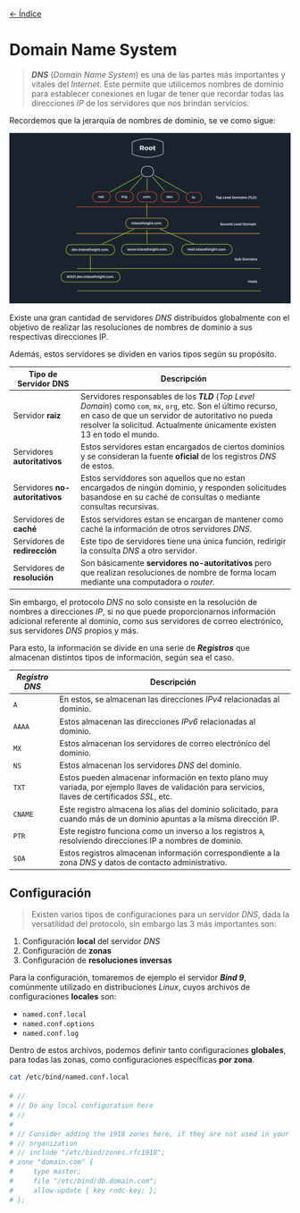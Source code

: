 [<- Índice](../../../Pentesting.md)
# Domain Name System

> ***DNS*** (*Domain Name System*) es una de las partes más importantes y vitales del *Internet*. Este permite que utilicemos nombres de dominio para establecer conexiones en lugar de tener que recordar todas las direcciones *IP* de los servidores que nos brindan servicios.

Recordemos que la jerarquía de nombres de dominio, se ve como sigue:

![dominios.png](imagenes/dominios.png)

Existe una gran cantidad de servidores *DNS* distribuidos globalmente con el objetivo de realizar las resoluciones de nombres de dominio a sus respectivas direcciones IP.

Además, estos servidores se dividen en varios tipos según su propósito.

| Tipo de Servidor DNS            | Descripción                                                                                                                                                                                                                                       |
| ------------------------------- | ------------------------------------------------------------------------------------------------------------------------------------------------------------------------------------------------------------------------------------------------- |
| Servidor **raíz**               | Servidores responsables de los ***TLD*** (*Top Level Domain*) como `com`, `mx`, `org`, etc. Son el último recurso, en caso de que un servidor de autoritativo no pueda resolver la solicitud. Actualmente únicamente existen 13 en todo el mundo. |
| Servidores **autoritativos**    | Estos servidores estan encargados de ciertos dominios y se consideran la fuente **oficial** de los registros *DNS* de estos.                                                                                                                      |
| Servidores **no-autoritativos** | Estos serviddores son aquellos que no estan encargados de ningún dominio, y responden solicitudes basandose en su caché de consultas o mediante consultas recursivas.                                                                             |
| Servidores de **caché**         | Estos servidores estan se encargan de mantener como caché la información de otros servidores *DNS*.                                                                                                                                               |
| Servidores de **redirección**   | Este tipo de servidores tiene una única función, redirigir la consulta *DNS* a otro servidor.                                                                                                                                                     |
| Servidores de **resolución**    | Son básicamente **servidores no-autoritativos** pero que realizan resoluciones de nombre de forma locam mediante una computadora o *router*.                                                                                                      |

Sin embargo, el protocolo *DNS* no solo consiste en la resolución de nombres a direcciones *IP*, si no que puede proporcionarnos información adicional referente al dominio, como sus servidores de correo electrónico, sus servidores *DNS* propios y más.

Para esto, la información se divide en una serie de ***Registros*** que almacenan distintos tipos de información, según sea el caso.

| *Registro DNS* | Descripción                                                                                                                                        |
| -------------- | -------------------------------------------------------------------------------------------------------------------------------------------------- |
| `A`            | En estos, se almacenan las direcciones *IPv4* relacionadas al dominio.                                                                             |
| `AAAA`         | Estos almacenan las direcciones *IPv6* relacionadas al dominio.                                                                                    |
| `MX`           | Estos almacenan los servidores de correo electrónico del dominio.                                                                                  |
| `NS`           | Estos almacenan los servidores *DNS* del dominio.                                                                                                  |
| `TXT`          | Estos pueden almacenar información en texto plano muy variada, por ejemplo llaves de validación para servicios, llaves de certificados *SSL*, etc. |
| `CNAME`        | Este registro almacena los alias del dominio solicitado, para cuando más de un dominio apuntas a la misma dirección IP.                            |
| `PTR`          | Este registro funciona como un inverso a los registros `A`, resolviendo direcciones IP a nombres de dominio.                                       |
| `SOA`          | Estos registros almacenan información correspondiente a la zona *DNS* y datos de contacto administrativo.                                          |

## Configuración

> Existen varios tipos de configuraciones para un servidor *DNS*, dada la versatilidad del protocolo, sin embargo las 3 más importantes son:

1. Configuración **local** del servidor *DNS*
2. Configuración de **zonas**
3. Configuración de **resoluciones inversas**

Para la configuración, tomaremos de ejemplo el servidor ***Bind 9***, comúnmente utilizado en distribuciones *Linux*, cuyos archivos de configuraciones **locales** son:

- `named.conf.local`
- `named.conf.options`
- `named.conf.log`

Dentro de estos archivos, podemos definir tanto configuraciones **globales**, para todas las zonas, como configuraciones específicas **por zona**.

```bash
cat /etc/bind/named.conf.local

# //
# // Do any local configuration here
# //
# 
# // Consider adding the 1918 zones here, if they are not used in your
# // organization
# // include "/etc/bind/zones.rfc1918";
# zone "domain.com" {
#     type master;
#     file "/etc/bind/db.domain.com";
#     allow-update { key rndc-key; };
# };
```